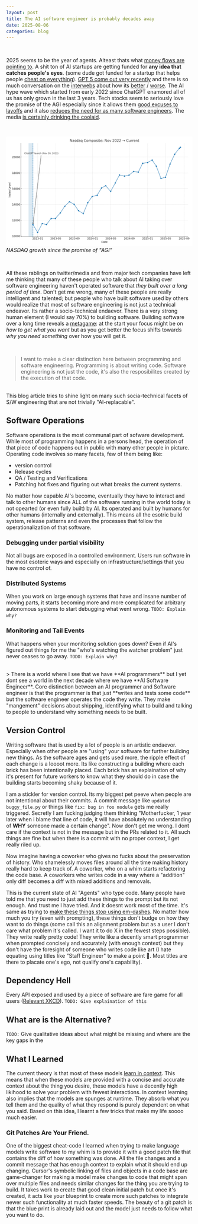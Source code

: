 ```yaml
---
layout: post
title: The AI software engineer is probably decades away
date: 2025-08-06
categories: blog
---
```

<!-- <br> -->

<!-- > This blog post is full of problems and ideas. It is not meant as a puff piece to point out that "look this stupid model cannot count R's in rigurgitating". Its about pointing out practical problems I face on a day to day basis that inhibit these models/tools from permanently replacing me at my job. I would be the happiest person ever if I can stop programming professionally and just start a bar where I can flirt with cute girls and throw crazy parties. But sadly current age tools are no where that I can just outsource it to some AI and buy myself time and bandwith to start my bar while the thing programs for me in the backgound.  -->

<br>

2025 seems to be the year of agents. Alteast thats what [money flows are pointing to](https://finance.yahoo.com/news/ai-agents-market-size-worth-144400570.html). A shit ton of AI startups are getting funded for **any idea that catches people's eyes**. (some dude got funded for a startup that helps people [cheat on everything](https://x.com/im_roy_lee/status/1936138361011585190)). [GPT 5 come out very recently](https://x.com/OpenAI/status/1953498900230250850) and there is so much conversation on the [interwebs](https://simonwillison.net/2025/Aug/7/gpt-5/) about how its [better](https://x.com/theo/status/1953507203979391011) / [worse](https://x.com/deedydas/status/1953701523978170817). The AI hype wave which started from early 2022 since ChatGPT enamored all of us has only grown in the last 3 years. Tech stocks seem to seriously love the promise of the AGI especially since it allows them [good excuses to layoffs](https://fortune.com/2025/08/07/summer-of-ai-layoffs-july-140-percent-spike-challenger-gray-christmas/) and it also [reduces the need for as many software engineers](https://www.forbes.com/sites/jackkelly/2024/11/01/ai-code-and-the-future-of-software-engineers/). The media [is certainly drinking the coolaid](https://www.nytimes.com/2025/03/14/technology/why-im-feeling-the-agi.html).

<br>

![NASDAQ index since ChatGPT release](/assets/images/nasdaq_nov2022_chatgpt_readable.png)
*NASDAQ growth since the promise of "AGI"*

<br>

All these rablings on twitter/media and from major tech companies have left me thinking that many of these people who talk about AI taking over software engineering haven't operated software that _they built over a long period of time_. Don't get me wrong, many of these people are really intelligent and talented; but people who have built software used by others would realize that most of software engineering is not just a technical endeavor. Its rather a socio-technical endaevor. There is a very strong human element (I would say 70%) to building software. Building software over a long time reveals a [metagame](https://www.thediff.co/archive/the-factorio-mindset/): at the start your focus might be on _how to get what you want_ but as you get better the focus shifts towards _why you need something_ over how you will get it.  

<br>

> I want to make a clear distinction here between programming and software engineering. Programming is about writing code. Software engineering is not just the code, it's also the resposibilites created by the execution of that code.

<br>
This blog article tries to shine light on many such socia-technical facets of S/W engineering that are not trivially "AI-replacable". 

<!-- This includes fascets like: (1) operations , (2) management of source code , (3) communication/context-sharing, (4) debugging problems with partial visibility at scale.   -->


## Software Operations 

Software operations is the most communal part of sofware development. While most of programming happens in a persons head, the operation of that piece of code happens out in public with many other people in picture. Operating code involves so many facets, few of them being like: 

- version control 
- Release cycles 
- QA / Testing and Verifications
- Patching hot fixes and figuring out what breaks the current systems. 

No matter how capable AI's become, eventually they have to interact and talk to other humans since ALL of the software running in the world today is not opearted (or even fully built) by AI. Its operated and built by humans for other humans (internally and externally). This means all the esotric build system, release patterns and even the processes that follow the operationalization of that software. 

### Debugging under partial visibility 

Not all bugs are exposed in a controlled environment. Users run software in the most esoteric ways and especially on infrastructure/settings that you have no control of. 

### Distributed Systems

When you work on large enough systems that have and insane number of moving parts, it starts becoming more and more complicated for arbitrary autonomous systems to start debugging what went wrong. `TODO: Explain why? `

### Monitoring and Tail Events 

What happens when your monitoring solution goes down? Even if AI's figured out things for me the "who's watching the watcher problem" just never ceases to go away. `TODO: Explain why?`

<br>
> There is a world where I see that we have **AI programmers** but I yet dont see a world in the next decade where we have **AI Software Engineer**. Core distinction between an AI programmer and Software engineer is that the programmer is that just **writes and tests some code** but the software engineer operates the code they write. They make "mangement" decisions about shipping, identifying what to build and talking to people to understand why something needs to be built. 
<br>

## Version Control 

Writing software that is used by a lot of people is an artistic endaevor. Especially when other people are "using" your software for further building new things. As the software ages and gets used more, the ripple effect of each change is a loooot more. Its like constructing a building where each brick has been intentionally placed. Each brick has an explaination of why it's present for future workers to know what they should do in case the building starts becoming shaky because of it.

I am a stickler for version control. Its my biggest pet peeve when people are not intentional about their commits. A commit message like `updated buggy_file.py` or things like `fix: bug in foo module` gets me really triggered. Secretly I am fucking judging them thinking "Motherfucker, 1 year later when i blame that line of code, it will have absolutely no understanding of **WHY** someone made a certain change". Now don't get me wrong. I dont care if the context is not in the message but in the PRs related to it. All such things are fine but when there is a commit with no proper context, I get really riled up. 

Now imagine having a coworker who gives no fucks about the preservation of history. Who shamelessly moves files around all the time making history really hard to keep track of. A coworker, who on a whim starts refactoring the code base. A coworkers who writes code in a way where a "addition" only diff becomes a diff with mixed additions and removals. 

This is the current state of AI "Agents" who type code. Many people have told me that you need to just add these things to the prompt but its not enough. And trust me I have tried. And it doesnt work most of the time. It's same as trying to [make these things stop using em-dashes](https://x.com/chipro/status/1952131790061326593). No matter how much you try (even with prompting), these things don't budge on how they want to do things (some call this an alignment problem but as a user I don't care what problem it's called. I want it to do X in the fewest steps possible). They write really pretty code! They write like a decently smart programmer when prompted concisely and accurately (with enough context) but they don't have the foresight of someone who writes code like art (I hate equating using titles like "Staff Engineer" to make a point 🤮. Most titles are there to placate one's ego, not qualify one's capability). 

## Dependency Hell

Every API exposed and used by a piece of software are fare game for all users ([Relevant XKCD](https://xkcd.com/1172/)). `TODO: Give explaination of this`


## What are is the Alternative?

`TODO:` Give qualitative ideas about what might be missing and where are the key gaps in the  


## What I Learned 

The current theory is that most of these models [learn in context](https://transformer-circuits.pub/2022/in-context-learning-and-induction-heads/index.html). This means that when these models are provided with a concise and accurate context about the thing you desire, these models have a decently high likihood to solve your problem with fewest interactions. In context learning also implies that the models are spunges at runtime. They absorb what you tell them and the quality of what they respond is purely dependent on what you said. Based on this idea, I learnt a few tricks that make my life soooo much easier. 

### Git Patches Are Your Friend. 

One of the biggest cheat-code I learned when trying to make language models write software to my whim is to provide it with a good patch file that contains the diff of how something was done. All the file changes and a commit message that has enough context to explain what it should end up changing. Cursor's symbolic linking of files and objects in a code base are game-changer for making a model make changes to code that might span over multiple files and needs similar changes for the thing you are trying to build. It takes work to create that good clean initial patch but once it's created, it acts like your blueprint to create more such patches to integrate newer such functionality at much faster speeds. The beauty of a git patch is that the blue print is already laid out and the model just needs to follow what you want to do. 
